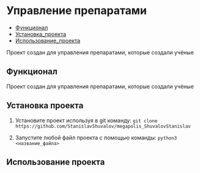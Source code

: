 # Управление препаратами

- [Функционал](#функционал)
- [Установка_проекта](#установка-преокта)
- [Использование_проекта](#использование-преокта)

Проект создан для управления препаратами, которые создали учёные

## Функционал

Проект создан для управления препаратами, которые создали учёные

## Установка проекта

1. Установите проект используя в git команду:
`git clone https://github.com/StanislavShuvalov/megapolis_ShuvalovStanislav`

2. Запустите любой файл проекта с помощью команды:
`python3 <название_файла>`

## Использование проекта

